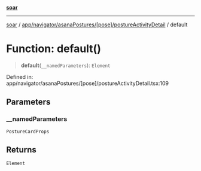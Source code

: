 [**soar**](../../../../../../README.md)

***

[soar](../../../../../../modules.md) / [app/navigator/asanaPostures/\[pose\]/postureActivityDetail](../README.md) / default

# Function: default()

> **default**(`__namedParameters`): `Element`

Defined in: app/navigator/asanaPostures/\[pose\]/postureActivityDetail.tsx:109

## Parameters

### \_\_namedParameters

`PostureCardProps`

## Returns

`Element`
